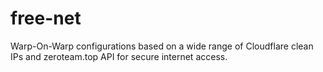 # free-net
Warp-On-Warp configurations based on a wide range of Cloudflare clean IPs and zeroteam.top API for secure internet access.
